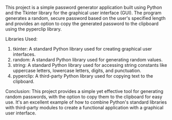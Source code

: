 This project is a simple password generator application built using Python and the Tkinter library for the graphical user interface (GUI). 
The program generates a random, secure password based on the user's specified length and provides an option to copy the generated password to the clipboard using the pyperclip library.

Libraries Used:
1.	tkinter: A standard Python library used for creating graphical user interfaces.
2.	random: A standard Python library used for generating random values.
3.	string: A standard Python library used for accessing string constants like uppercase letters, lowercase letters, digits, and punctuation.
4.	pyperclip: A third-party Python library used for copying text to the clipboard.


Conclusion:
This project provides a simple yet effective tool for generating random passwords, with the option to copy them to the clipboard for easy use. 
It's an excellent example of how to combine Python's standard libraries with third-party modules to create a functional application with a graphical user interface.

